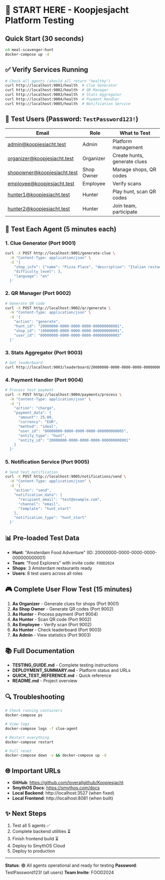 # 🚀 START HERE - Koopjesjacht Platform Testing

## Quick Start (30 seconds)

```bash
cd meal-scavenger-hunt
docker-compose up -d
```

## ✅ Verify Services Running

```bash
# Check all agents (should all return "healthy")
curl http://localhost:9001/health  # Clue Generator
curl http://localhost:9002/health  # QR Manager
curl http://localhost:9003/health  # Stats Aggregator
curl http://localhost:9004/health  # Payment Handler
curl http://localhost:9005/health  # Notification Service
```

## 👥 Test Users (Password: `TestPassword123!`)

| Email | Role | What to Test |
|-------|------|--------------|
| admin@koopjesjacht.test | Admin | Platform management |
| organizer@koopjesjacht.test | Organizer | Create hunts, generate clues |
| shopowner@koopjesjacht.test | Shop Owner | Manage shops, QR codes |
| employee@koopjesjacht.test | Employee | Verify scans |
| hunter1@koopjesjacht.test | Hunter | Play hunt, scan QR codes |
| hunter2@koopjesjacht.test | Hunter | Join team, participate |

## 🎯 Test Each Agent (5 minutes each)

### 1. Clue Generator (Port 9001)
```bash
curl -X POST http://localhost:9001/generate-clue \
  -H "Content-Type: application/json" \
  -d '{
    "shop_info": {"name": "Pizza Place", "description": "Italian restaurant"},
    "difficulty_level": 3,
    "language": "en"
  }'
```

### 2. QR Manager (Port 9002)
```bash
# Generate QR code
curl -X POST http://localhost:9002/qr/generate \
  -H "Content-Type: application/json" \
  -d '{
    "action": "generate",
    "hunt_id": "20000000-0000-0000-0000-000000000001",
    "shop_id": "10000000-0000-0000-0000-000000000001",
    "user_id": "00000000-0000-0000-0000-000000000003"
  }'
```

### 3. Stats Aggregator (Port 9003)
```bash
# Get leaderboard
curl http://localhost:9003/leaderboard/20000000-0000-0000-0000-000000000001
```

### 4. Payment Handler (Port 9004)
```bash
# Process test payment
curl -X POST http://localhost:9004/payments/process \
  -H "Content-Type: application/json" \
  -d '{
    "action": "charge",
    "payment_data": {
      "amount": 25.00,
      "currency": "EUR",
      "method": "ideal",
      "user_id": "00000000-0000-0000-0000-000000000005",
      "entity_type": "hunt",
      "entity_id": "20000000-0000-0000-0000-000000000001"
    }
  }'
```

### 5. Notification Service (Port 9005)
```bash
# Send test notification
curl -X POST http://localhost:9005/notifications/send \
  -H "Content-Type: application/json" \
  -d '{
    "action": "send",
    "notification_data": {
      "recipient_email": "test@example.com",
      "channel": "email",
      "template": "hunt_start"
    },
    "notification_type": "hunt_start"
  }'
```

## 📊 Pre-loaded Test Data

- **Hunt**: "Amsterdam Food Adventure" (ID: 20000000-0000-0000-0000-000000000001)
- **Team**: "Food Explorers" with invite code: `FOOD2024`
- **Shops**: 3 Amsterdam restaurants ready
- **Users**: 8 test users across all roles

## 🎮 Complete User Flow Test (15 minutes)

1. **As Organizer** - Generate clues for shops (Port 9001)
2. **As Shop Owner** - Generate QR codes (Port 9002)
3. **As Hunter** - Process payment (Port 9004)
4. **As Hunter** - Scan QR code (Port 9002)
5. **As Employee** - Verify scan (Port 9002)
6. **As Hunter** - Check leaderboard (Port 9003)
7. **As Admin** - View statistics (Port 9003)

## 📚 Full Documentation

- **TESTING_GUIDE.md** - Complete testing instructions
- **DEPLOYMENT_SUMMARY.md** - Platform status and URLs
- **QUICK_TEST_REFERENCE.md** - Quick reference
- **README.md** - Project overview

## 🔍 Troubleshooting

```bash
# Check running containers
docker-compose ps

# View logs
docker-compose logs -f clue-agent

# Restart everything
docker-compose restart

# Full reset
docker-compose down -v && docker-compose up -d
```

## 🌐 Important URLs

- **GitHub**: https://github.com/loverallgithub/Koopjesjacht
- **SmythOS Docs**: https://smythos.com/docs
- **Local Backend**: http://localhost:3527 (when fixed)
- **Local Frontend**: http://localhost:8081 (when built)

## ✨ Next Steps

1. Test all 5 agents ✅
2. Complete backend utilities ⏳
3. Finish frontend build ⏳
4. Deploy to SmythOS Cloud
5. Deploy to production

---

**Status**: 🟢 All agents operational and ready for testing
**Password**: TestPassword123! (all users)
**Team Invite**: FOOD2024
